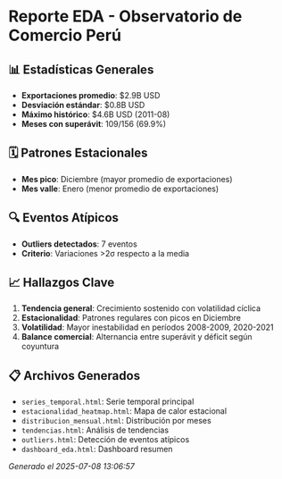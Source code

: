# Reporte EDA - Observatorio de Comercio Perú

## 📊 Estadísticas Generales
- **Exportaciones promedio**: $2.9B USD
- **Desviación estándar**: $0.8B USD
- **Máximo histórico**: $4.6B USD (2011-08)
- **Meses con superávit**: 109/156 (69.9%)

## 🗓️ Patrones Estacionales
- **Mes pico**: Diciembre (mayor promedio de exportaciones)
- **Mes valle**: Enero (menor promedio de exportaciones)

## 🔍 Eventos Atípicos
- **Outliers detectados**: 7 eventos
- **Criterio**: Variaciones >2σ respecto a la media

## 📈 Hallazgos Clave
1. **Tendencia general**: Crecimiento sostenido con volatilidad cíclica
2. **Estacionalidad**: Patrones regulares con picos en Diciembre
3. **Volatilidad**: Mayor inestabilidad en períodos 2008-2009, 2020-2021
4. **Balance comercial**: Alternancia entre superávit y déficit según coyuntura

## 📋 Archivos Generados
- `series_temporal.html`: Serie temporal principal
- `estacionalidad_heatmap.html`: Mapa de calor estacional
- `distribucion_mensual.html`: Distribución por meses
- `tendencias.html`: Análisis de tendencias
- `outliers.html`: Detección de eventos atípicos
- `dashboard_eda.html`: Dashboard resumen

*Generado el 2025-07-08 13:06:57*
